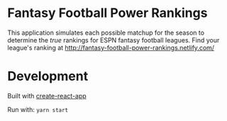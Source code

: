 # Fantasy Football Power Rankings
This application simulates each possible matchup for the season to determine the *true* rankings for ESPN fantasy football leagues. Find your league's ranking at http://fantasy-football-power-rankings.netlify.com/

# Development
Built with [create-react-app](https://github.com/facebookincubator/create-react-app)

Run with: `yarn start` 
